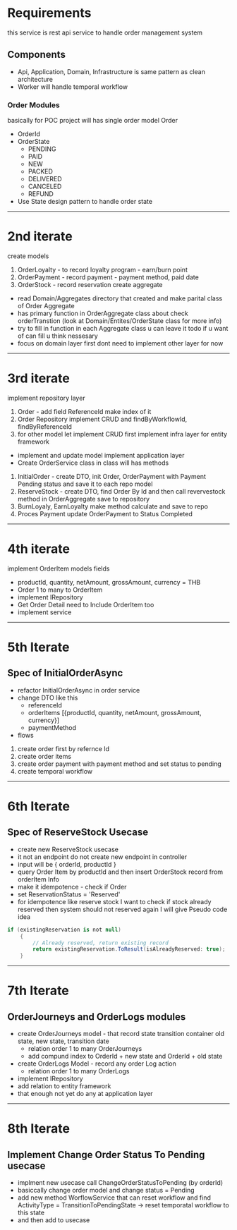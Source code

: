 # Requirements
this service is rest api service to handle order management system

## Components
- Api, Application, Domain, Infrastructure is same pattern as clean architecture
- Worker will handle temporal workflow


### Order Modules
basically for POC project 
will has single order model
Order
- OrderId
- OrderState 
    - PENDING
    - PAID
    - NEW
    - PACKED
    - DELIVERED
    - CANCELED
    - REFUND
- Use State design pattern to handle order state

---
# 2nd iterate
create models
1. OrderLoyalty - to record loyalty program - earn/burn point
2. OrderPayment - record payment - payment method, paid date
3. OrderStock - record reservation
create aggregate
- read Domain/Aggregates directory that created and make parital class of Order Aggregate
- has primary function in OrderAggregate class about check orderTranstion (look at Domain/Entites/OrderState class for more info)
- try to fill in function in each Aggregate class u can leave it todo if u want of can fill u think nessesary
- focus on domain layer first dont need to implement other layer for now
---
# 3rd iterate
implement repository layer
1. Order - add field ReferenceId make index of it
2. Order Repository implement CRUD and findByWorkflowId, findByReferenceId
3. for other model let implement CRUD first
implement infra layer for entity framework
- implement and update model
implement application layer
- Create OrderService class in class will has methods
1. InitialOrder - create DTO, init Order, OrderPayment with Payment Pending status and save it to each repo model
2. ReserveStock - create DTO, find Order By Id and then call revervestock method in OrderAggregate save to repository
3. BurnLoyaly, EarnLoyalty make method calculate and save to repo
4. Proces Payment update OrderPayment to Status Completed
---
# 4th iterate
implement OrderItem models
fields
- productId, quantity, netAmount, grossAmount, currency = THB
- Order 1 to many to OrderItem
- implement IRepository
- Get Order Detail need to Include OrderItem too
- implement service
--- 
# 5th Iterate
## Spec of InitialOrderAsync
- refactor InitialOrderAsync in order service
- change DTO like this 
    - referenceId
    - orderItems [{productId, quantity, netAmount, grossAmount, currency}]
    - paymentMethod
- flows
1. create order first by refernce Id
2. create order items
3. create order payment with payment method and set status to pending
4. create temporal workflow
---
# 6th Iterate
## Spec of ReserveStock Usecase
- create new ReserveStock usecase
- it not an endpoint do not create new endpoint in controller
- input will be { orderId, productId } 
- query Order Item by productId and then insert OrderStock record from orderItem Info
- make it idempotence - check if Order
- set ReservationStatus = 'Reserved'
- for idempotence like reserve stock 
I want to check if stock already reserved then system should not reserved again I will give Pseudo code idea
```c#
if (existingReservation is not null)
    {
        // Already reserved, return existing record
        return existingReservation.ToResult(isAlreadyReserved: true);
    }
```

---
# 7th Iterate
## OrderJourneys and OrderLogs modules
- create OrderJourneys model - that record state transition container old state, new state, transition date 
    - relation order 1 to many OrderJourneys
    - add compund index to OrderId + new state and OrderId + old state
- create OrderLogs Model - record any order Log action
    - relation order 1 to many OrderLogs
- implement IRepository
- add relation to entity framework
- that enough not yet do any at application layer
---
# 8th Iterate
## Implement Change Order Status To Pending usecase
- implment new usecase call ChangeOrderStatusToPending (by orderId)
- basiccally change order model and change status = Pending
- add new method WorflowService that can reset workflow and find ActivityType = TransitionToPendingState -> reset temporatal workflow to this state
- and then add to usecase 
